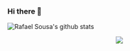### Hi there 👋

<!--
**devrafaelsousa/devrafaelsousa** is a ✨ _special_ ✨ repository because its `README.md` (this file) appears on your GitHub profile.

Here are some ideas to get you started:

- 🔭 I’m currently working on ...
- 🌱 I’m currently learning ...
- 👯 I’m looking to collaborate on ...
- 🤔 I’m looking for help with ...
- 💬 Ask me about ...
- 📫 How to reach me: ...
- 😄 Pronouns: ...
- ⚡ Fun fact: ...
-->

![Rafael Sousa's github stats](https://github-readme-stats.vercel.app/api?username=devrafaelsousa&show_icons=true&theme=radical)

<p align="center">
<img src="https://visitor-badge.laobi.icu/badge?page_id=devrafaelsousa" id="counter">
</p>
